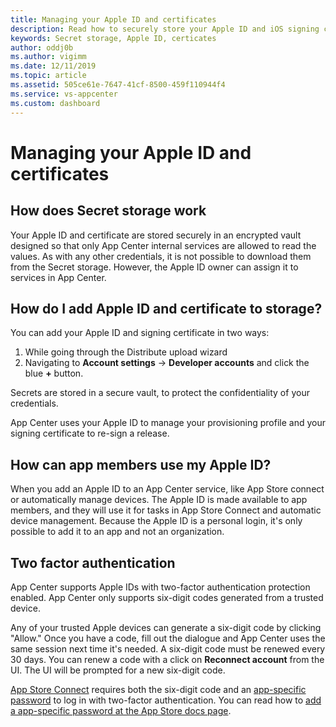 ```yaml
---
title: Managing your Apple ID and certificates
description: Read how to securely store your Apple ID and iOS signing certificate in App Center.
keywords: Secret storage, Apple ID, certicates
author: oddj0b
ms.author: vigimm
ms.date: 12/11/2019
ms.topic: article
ms.assetid: 505ce61e-7647-41cf-8500-459f110944f4
ms.service: vs-appcenter
ms.custom: dashboard
---
```


# Managing your Apple ID and certificates

## How does Secret storage work

Your Apple ID and certificate are stored securely in an encrypted vault designed so that only App Center internal services are allowed to read the values. As with any other credentials, it is not possible to download them from the Secret storage. However, the Apple ID owner can assign it to services in App Center.

## How do I add Apple ID and certificate to storage?

You can add your Apple ID and signing certificate in two ways:

1. While going through the Distribute upload wizard
2. Navigating to **Account settings** -> **Developer accounts**  and click the blue **+** button. 

Secrets are stored in a secure vault, to protect the confidentiality of your credentials.

App Center uses your Apple ID to manage your provisioning profile and your signing certificate to re-sign a release.

## How can app members use my Apple ID?

When you add an Apple ID to an App Center service, like App Store connect or automatically manage devices. The Apple ID is made available to app members, and they will use it for tasks in App Store Connect and automatic device management. Because the Apple ID is a personal login, it's only possible to add it to an app and not an organization.

## Two factor authentication

App Center supports Apple IDs with two-factor authentication protection enabled. App Center only supports six-digit codes generated from a trusted device.

Any of your trusted Apple devices can generate a six-digit code by clicking "Allow." Once you have a code, fill out the dialogue and App Center uses the same session next time it's needed. A six-digit code must be renewed every 30 days. You can renew a code with a click on **Reconnect account** from the UI. The UI will be prompted for a new six-digit code.

[App Store Connect](https://appstoreconnect.apple.com/login) requires both the six-digit code and an [app-specific password](https://support.apple.com/en-us/HT204397) to log in with two-factor authentication. You can read how to [add a app-specific password at the App Store docs page](~/distribution/stores/apple.md#adding-two-factor-authentication).
